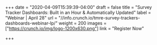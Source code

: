 +++
date = "2020-04-09T15:39:39-04:00"
draft = false
title = "Survey Tracker Dashboards: Built in an Hour & Automatically Updated"
label = "Webinar | April 28"
url = "//info.crunch.io/tmre-survey-trackers-dashboards-webinar-lp/"
weight = 200
images = ["https://crunch.io/img/logo-1200x630.png"]
link = "Register Now"

+++
